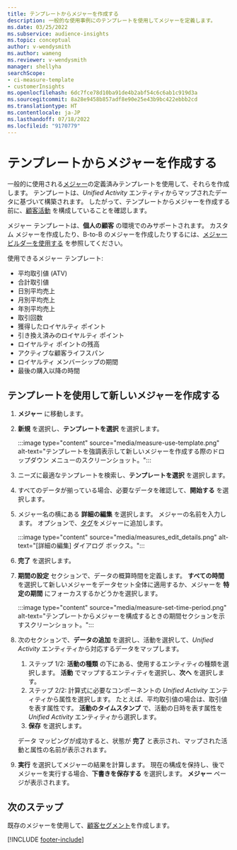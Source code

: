 ```yaml
---
title: テンプレートからメジャーを作成する
description: 一般的な使用事例にのテンプレートを使用してメジャーを定義します。
ms.date: 03/25/2022
ms.subservice: audience-insights
ms.topic: conceptual
author: v-wendysmith
ms.author: wameng
ms.reviewer: v-wendysmith
manager: shellyha
searchScope:
- ci-measure-template
- customerInsights
ms.openlocfilehash: 6dc7fce78d10ba91de4b2abf54c6c6ab1c919d3a
ms.sourcegitcommit: 8a28e9458b857adf8e90e25e43b9bc422ebbb2cd
ms.translationtype: HT
ms.contentlocale: ja-JP
ms.lasthandoff: 07/18/2022
ms.locfileid: "9170779"
---
```

# <a name="create-measures-from-templates"></a>テンプレートからメジャーを作成する

一般的に使用される[メジャー](measures.md)の定義済みテンプレートを使用して、それらを作成します。 テンプレートは、*Unified Activity* エンティティからマップされたデータに基づいて構築されます。 したがって、テンプレートからメジャーを作成する前に、[顧客活動](activities.md) を構成していることを確認します。

メジャー テンプレートは、**個人の顧客** の環境でのみサポートされます。 カスタム メジャーを作成したり、B-to-B のメジャーを作成したりするには、[メジャー ビルダーを使用する](measure-builder.md) を参照してください。

使用できるメジャー テンプレート:
- 平均取引値 (ATV)
- 合計取引値
- 日別平均売上
- 月別平均売上
- 年別平均売上
- 取引回数
- 獲得したロイヤルティ ポイント
- 引き換え済みのロイヤルティ ポイント
- ロイヤルティ ポイントの残高
- アクティブな顧客ライフスパン
- ロイヤルティ メンバーシップの期間
- 最後の購入以降の時間

## <a name="build-a-new-measure-using-a-template"></a>テンプレートを使用して新しいメジャーを作成する

1. **メジャー** に移動します。

1. **新規** を選択し、**テンプレートを選択** を選択します。

   :::image type="content" source="media/measure-use-template.png" alt-text="テンプレートを強調表示して新しいメジャーを作成する際のドロップダウン メニューのスクリーンショット。":::

1. ニーズに最適なテンプレートを検索し、**テンプレートを選択** を選択します。

1. すべてのデータが揃っている場合、必要なデータを確認して、**開始する** を選択します。

1. メジャー名の横にある **詳細の編集** を選択します。 メジャーの名前を入力します。 オプションで、[タグ](work-with-tags-columns.md#manage-tags)をメジャーに追加します。

   :::image type="content" source="media/measures_edit_details.png" alt-text="[詳細の編集] ダイアログ ボックス。":::

1. **完了** を選択します。

1. **期間の設定** セクションで、データの概算時間を定義します。 **すべての時間** を選択して新しいメジャーをデータセット全体に適用するか、メジャーを **特定の期間** にフォーカスするかどうかを選択します。

   :::image type="content" source="media/measure-set-time-period.png" alt-text="テンプレートからメジャーを構成するときの期間セクションを示すスクリーンショット。":::

1. 次のセクションで、**データの追加** を選択し、活動を選択して、*Unified Activity* エンティティから対応するデータをマップします。

    1. ステップ 1/2: **活動の種類** の下にある、使用するエンティティの種類を選択します。 **活動** でマップするエンティティを選択し、**次へ** を選択します。
    1. ステップ 2/2: 計算式に必要なコンポーネントの *Unified Activity* エンティティから属性を選択します。 たとえば、平均取引値の場合は、取引値を表す属性です。 **活動のタイムスタンプ** で、活動の日時を表す属性を *Unified Activity* エンティティから選択します。
    1. **保存** を選択します。

    データ マッピングが成功すると、状態が **完了** と表示され、マップされた活動と属性の名前が表示されます。

1. **実行** を選択してメジャーの結果を計算します。 現在の構成を保持し、後でメジャーを実行する場合、**下書きを保存する** を選択します。 **メジャー** ページが表示されます。

## <a name="next-step"></a>次のステップ

既存のメジャーを使用して、[顧客セグメント](segments.md)を作成します。

[!INCLUDE [footer-include](includes/footer-banner.md)]
